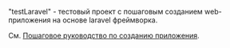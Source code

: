 
"testLaravel" - тестовый проект с пошаговым созданием web-приложения на основе laravel фреймворка. 

См. [Пошаговое руководство по созданию приложения](StepByStep.md).  
